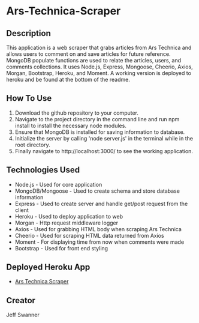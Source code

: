 # Ars-Technica-Scraper

## Description

This application is a web scraper that grabs articles from Ars Technica and allows users to comment on and save articles for future reference. MongoDB populate functions are used to relate the articles, users, and comments collections. It uses Node.js, Express, Mongoose, Cheerio, Axios, Morgan, Bootstrap, Heroku, and Moment. A working version is deployed to heroku and be found at the bottom of the readme. 

## How To Use
1. Download the github repository to your computer. 
2. Navigate to the project directory in the command line and run npm install to install the necessary node modules.
3. Ensure that MongoDB is installed for saving information to database.
4. Initialize the server by calling 'node server.js' in the terminal while in the root directory.
6. Finally navigate to http://localhost:3000/ to see the working application.

## Technologies Used
* Node.js - Used for core application
* MongoDB/Mongoose - Used to create schema and store database information
* Express - Used to create server and handle get/post request from the client
* Heroku - Used to deploy application to web
* Morgan - Http request middleware logger
* Axios - Used for grabbing HTML body when scraping Ars Technica
* Cheerio - Used for scraping HTML data returned from Axios
* Moment - For displaying time from now when comments were made
* Bootstrap - Used for front end styling

## Deployed Heroku App
* [Ars Technica Scraper](https://grim-demon-32275.herokuapp.com/)

## Creator
Jeff Swanner